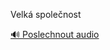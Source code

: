 
Velká společnost

[🔊 Poslechnout audio](/data/7-paragraphs/audio/chapter_37/para_007-Velk-spolenost.mp3)
